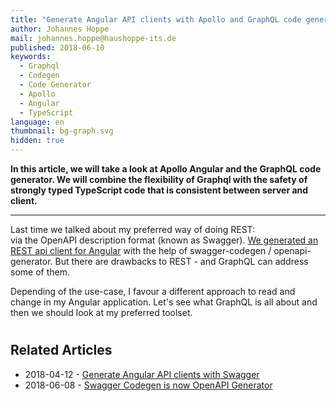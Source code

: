 ```yaml
---
title: "Generate Angular API clients with Apollo and GraphQL code generator"
author: Johannes Hoppe
mail: johannes.hoppe@haushoppe-its.de
published: 2018-06-10
keywords:
  - Graphql
  - Codegen
  - Code Generator
  - Apollo
  - Angular
  - TypeScript
language: en
thumbnail: bg-graph.svg
hidden: true
---
```


**In this article, we will take a look at Apollo Angular and the GraphQL code generator. We will combine the flexibility of Graphql with the safety of strongly typed TypeScript code that is consistent between server and client.**

<hr>

Last time we talked about my preferred way of doing REST:  
via the OpenAPI description format (known as Swagger).
[We generated an REST api client for Angular](../2018-04-swagger-codegen) with the help of swagger-codegen / openapi-generator. But there are drawbacks to REST - and GraphQL can address some of them.

Depending of the use-case, I favour a different approach to read and change in my Angular application. Let's see what GraphQL is all about and then we should look at my preferred toolset.

# 

## Related Articles

* 2018-04-12 - [Generate Angular API clients with Swagger](../2018-04-swagger-codegen)
* 2018-06-08 - [Swagger Codegen is now OpenAPI Generator](../2018-06-swagger-codegen-is-now-openapi-generator)